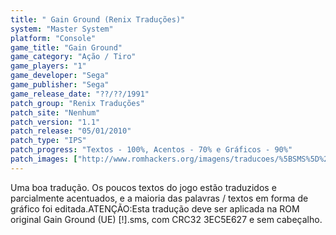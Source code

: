 ```yaml
---
title: " Gain Ground (Renix Traduções)"
system: "Master System"
platform: "Console"
game_title: "Gain Ground"
game_category: "Ação / Tiro"
game_players: "1"
game_developer: "Sega"
game_publisher: "Sega"
game_release_date: "??/??/1991"
patch_group: "Renix Traduções"
patch_site: "Nenhum"
patch_version: "1.1"
patch_release: "05/01/2010"
patch_type: "IPS"
patch_progress: "Textos - 100%, Acentos - 70% e Gráficos - 90%"
patch_images: ["http://www.romhackers.org/imagens/traducoes/%5BSMS%5D%20Gain%20Ground%20-%20Renix%20Tradu%C3%A7%C3%B5es%20-%201.png","http://www.romhackers.org/imagens/traducoes/%5BSMS%5D%20Gain%20Ground%20-%20Renix%20Tradu%C3%A7%C3%B5es%20-%202.png","http://www.romhackers.org/imagens/traducoes/%5BSMS%5D%20Gain%20Ground%20-%20Renix%20Tradu%C3%A7%C3%B5es%20-%203.png"]
---
```

Uma boa tradução. Os poucos textos do jogo estão traduzidos e parcialmente acentuados, e a maioria das palavras / textos em forma de gráfico foi editada.ATENÇÃO:Esta tradução deve ser aplicada na ROM original Gain Ground (UE) [!].sms, com CRC32 3EC5E627 e sem cabeçalho.